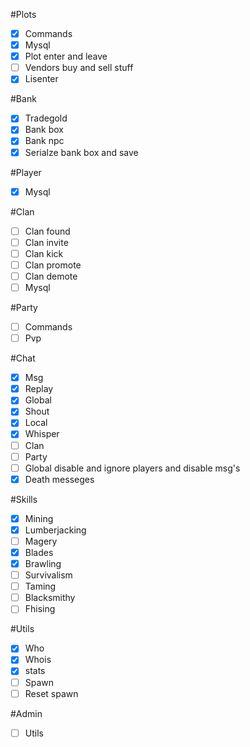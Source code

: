 #Plots
- [x] Commands
- [x] Mysql
- [x] Plot enter and leave
- [ ] Vendors buy and sell stuff
- [x] Lisenter

#Bank
- [x] Tradegold
- [x] Bank box
- [x] Bank npc
- [x] Serialze bank box and save

#Player
- [x] Mysql

#Clan
- [ ] Clan found
- [ ] Clan invite
- [ ] Clan kick
- [ ] Clan promote
- [ ] Clan demote
- [ ] Mysql

#Party
- [ ] Commands
- [ ] Pvp

#Chat
- [x] Msg
- [x] Replay
- [x] Global
- [x] Shout
- [x] Local
- [x] Whisper
- [ ] Clan
- [ ] Party
- [ ] Global disable and ignore players and disable msg's
- [x] Death messeges

#Skills
- [x] Mining
- [x] Lumberjacking
- [ ] Magery
- [x] Blades
- [x] Brawling
- [ ] Survivalism
- [ ] Taming
- [ ] Blacksmithy
- [ ] Fhising

#Utils
- [x] Who
- [x] Whois
- [x] stats
- [ ] Spawn
- [ ] Reset spawn

#Admin
- [ ] Utils
